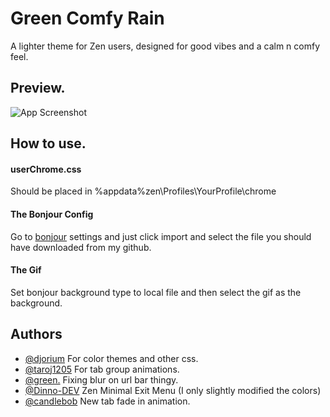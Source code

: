 
# Green Comfy Rain

A lighter theme for Zen users, designed for good vibes and a calm n comfy feel.




## Preview.

![App Screenshot](https://i.imgur.com/I1mqGqU.gif)


## How to use.

#### userChrome.css 

Should be placed in %appdata%zen\Profiles\YourProfile\chrome

#### The Bonjour Config

Go to [bonjour](https://addons.mozilla.org/en-US/firefox/addon/bonjourr-startpage/) settings and just click import and select the file you should have downloaded from my github.

#### The Gif

Set bonjour background type to local file and then select the gif as the background.


## Authors


- [@djorium](https://github.com/djorium) For color themes and other css.
- [@taroj1205](https://github.com/taroj1205) For tab group animations.
- [@green.](https://github.com/greeeen-dev) Fixing blur on url bar thingy.
- [@Dinno-DEV](https://github.com/Dinno-DEV) Zen Minimal Exit Menu (I only slightly modified the colors)
- [@candlebob](https://github.com/vitaly-rudenko) New tab fade in animation.
